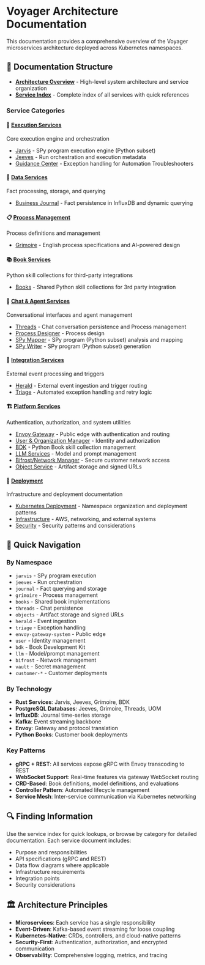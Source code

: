 # Voyager Architecture Documentation

This documentation provides a comprehensive overview of the Voyager microservices architecture deployed across Kubernetes namespaces.

## 📁 Documentation Structure

- **[Architecture Overview](architecture-overview.md)** - High-level system architecture and service organization
- **[Service Index](service-index.md)** - Complete index of all services with quick references

### Service Categories

#### 🚀 [Execution Services](execution-services/)
Core execution engine and orchestration
- [Jarvis](execution-services/jarvis.md) - SPy program execution engine (Python subset)
- [Jeeves](execution-services/jeeves.md) - Run orchestration and execution metadata
- [Guidance Center](execution-services/guidance.md) - Exception handling for Automation Troubleshooters

#### 💾 [Data Services](data-services/)
Fact processing, storage, and querying
- [Business Journal](data-services/journal.md) - Fact persistence in InfluxDB and dynamic querying

#### 📋 [Process Management](process-management/)
Process definitions and management
- [Grimoire](process-management/grimoire.md) - English process specifications and AI-powered design

#### 📚 [Book Services](book-services/)
Python skill collections for third-party integrations
- [Books](book-services/books.md) - Shared Python skill collections for 3rd party integration

#### 💬 [Chat & Agent Services](chat-agent-services/)
Conversational interfaces and agent management
- [Threads](chat-agent-services/threads.md) - Chat conversation persistence and Process management
- [Process Designer](chat-agent-services/process-designer.md) - Process design
- [SPy Mapper](chat-agent-services/spy-mapper.md) - SPy program (Python subset) analysis and mapping
- [SPy Writer](chat-agent-services/spy-writer.md) - SPy program (Python subset) generation

#### 🔗 [Integration Services](integration-services/)
External event processing and triggers
- [Herald](integration-services/herald.md) - External event ingestion and trigger routing
- [Triage](integration-services/triage.md) - Automated exception handling and retry logic

#### 🏗️ [Platform Services](platform-services/)
Authentication, authorization, and system utilities
- [Envoy Gateway](platform-services/envoy-gateway.md) - Public edge with authentication and routing
- [User & Organization Manager](platform-services/user-org-manager.md) - Identity and authorization
- [BDK](platform-services/bdk.md) - Python Book skill collection management
- [LLM Services](platform-services/llm-services.md) - Model and prompt management
- [Bifrost/Network Manager](platform-services/bifrost.md) - Secure customer network access
- [Object Service](platform-services/object-service.md) - Artifact storage and signed URLs

#### 🚢 [Deployment](deployment/)
Infrastructure and deployment documentation
- [Kubernetes Deployment](deployment/kubernetes.md) - Namespace organization and deployment patterns
- [Infrastructure](deployment/infrastructure.md) - AWS, networking, and external systems
- [Security](deployment/security.md) - Security patterns and considerations

## 🎯 Quick Navigation

### By Namespace
- `jarvis` - SPy program execution
- `jeeves` - Run orchestration
- `journal` - Fact querying and storage
- `grimoire` - Process management
- `books` - Shared book implementations
- `threads` - Chat persistence
- `objects` - Artifact storage and signed URLs
- `herald` - Event ingestion
- `triage` - Exception handling
- `envoy-gateway-system` - Public edge
- `user` - Identity management
- `bdk` - Book Development Kit
- `llm` - Model/prompt management
- `bifrost` - Network management
- `vault` - Secret management
- `customer-*` - Customer deployments

### By Technology
- **Rust Services**: Jarvis, Jeeves, Grimoire, BDK
- **PostgreSQL Databases**: Jeeves, Grimoire, Threads, UOM
- **InfluxDB**: Journal time-series storage
- **Kafka**: Event streaming backbone
- **Envoy**: Gateway and protocol translation
- **Python Books**: Customer book deployments

### Key Patterns
- **gRPC + REST**: All services expose gRPC with Envoy transcoding to REST
- **WebSocket Support**: Real-time features via gateway WebSocket routing
- **CRD-Based**: Book definitions, model definitions, and evaluations
- **Controller Pattern**: Automated lifecycle management
- **Service Mesh**: Inter-service communication via Kubernetes networking

## 🔍 Finding Information

Use the service index for quick lookups, or browse by category for detailed documentation. Each service document includes:
- Purpose and responsibilities
- API specifications (gRPC and REST)
- Data flow diagrams where applicable
- Infrastructure requirements
- Integration points
- Security considerations

## 🏛️ Architecture Principles

- **Microservices**: Each service has a single responsibility
- **Event-Driven**: Kafka-based event streaming for loose coupling
- **Kubernetes-Native**: CRDs, controllers, and cloud-native patterns
- **Security-First**: Authentication, authorization, and encrypted communication
- **Observability**: Comprehensive logging, metrics, and tracing
